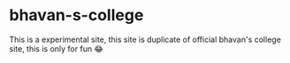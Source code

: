 # bhavan-s-college
This is a experimental site, this site is duplicate of official bhavan's college site, this is only for fun 😂

